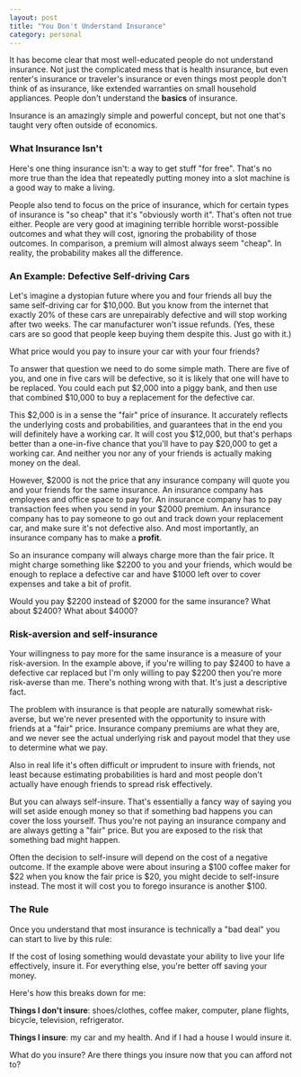 ```yaml
---
layout: post
title: "You Don't Understand Insurance"
category: personal
---
```


It has become clear that most well-educated people do not understand insurance. Not just the complicated mess that is health insurance, but even renter's insurance or traveler's insurance or even things most people don't think of as insurance, like extended warranties on small household appliances. People don't understand the **basics** of insurance.

Insurance is an amazingly simple and powerful concept, but not one that's taught very often outside of economics.

### What Insurance Isn't

Here's one thing insurance isn't: a way to get stuff "for free". That's no more true than the idea that repeatedly putting money into a slot machine is a good way to make a living.

People also tend to focus on the price of insurance, which for certain types of insurance is "so cheap" that it's "obviously worth it". That's often not true either. People are very good at imagining terrible horrible worst-possible outcomes and what they will cost, ignoring the probability of those outcomes. In comparison, a premium will almost always seem "cheap". In reality, the probability makes all the difference.

### An Example: Defective Self-driving Cars

Let's imagine a dystopian future where you and four friends all buy the same self-driving car for $10,000. But you know from the internet that exactly 20% of these cars are unrepairably defective and will stop working after two weeks. The car manufacturer won't issue refunds. (Yes, these cars are so good that people keep buying them despite this. Just go with it.)

What price would you pay to insure your car with your four friends?

To answer that question we need to do some simple math. There are five of you, and one in five cars will be defective, so it is likely that one will have to be replaced. You could each put $2,000 into a piggy bank, and then use that combined $10,000 to buy a replacement for the defective car.

This $2,000 is in a sense the "fair" price of insurance. It accurately reflects the underlying costs and probabilities, and guarantees that in the end you will definitely have a working car. It will cost you $12,000, but that's perhaps better than a one-in-five chance that you'll have to pay $20,000 to get a working car. And neither you nor any of your friends is actually making money on the deal.

However, $2000 is not the price that any insurance company will quote you and your friends for the same insurance. An insurance company has employees and office space to pay for. An insurance company has to pay transaction fees when you send in your $2000 premium. An insurance company has to pay someone to go out and track down your replacement car, and make sure it's not defective also. And most importantly, an insurance company has to make a **profit**.

So an insurance company will always charge more than the fair price. It might charge something like $2200 to you and your friends, which would be enough to replace a defective car and have $1000 left over to cover expenses and take a bit of profit.

Would you pay $2200 instead of $2000 for the same insurance? What about $2400? What about $4000?

### Risk-aversion and self-insurance

Your willingness to pay more for the same insurance is a measure of your risk-aversion. In the example above, if you're willing to pay $2400 to have a defective car replaced but I'm only willing to pay $2200 then you're more risk-averse than me. There's nothing wrong with that. It's just a descriptive fact.

The problem with insurance is that people are naturally somewhat risk-averse, but we're never presented with the opportunity to insure with friends at a "fair" price. Insurance company premiums are what they are, and we never see the actual underlying risk and payout model that they use to determine what we pay.

Also in real life it's often difficult or imprudent to insure with friends, not least because estimating probabilities is hard and most people don't actually have enough friends to spread risk effectively.

But you can always self-insure. That's essentially a fancy way of saying you will set aside enough money so that if something bad happens you can cover the loss yourself. Thus you're not paying an insurance company and are always getting a "fair" price. But you are exposed to the risk that something bad might happen.

Often the decision to self-insure will depend on the cost of a negative outcome. If the example above were about insuring a $100 coffee maker for $22 when you know the fair price is $20, you might decide to self-insure instead. The most it will cost you to forego insurance is another $100.

### The Rule

Once you understand that most insurance is technically a "bad deal" you can start to live by this rule:

If the cost of losing something would devastate your ability to live your life effectively, insure it. For everything else, you're better off saving your money.

Here's how this breaks down for me:

**Things I don't insure**: shoes/clothes, coffee maker, computer, plane flights, bicycle, television, refrigerator.

**Things I insure**: my car and my health. And if I had a house I would insure it.

What do you insure? Are there things you insure now that you can afford not to?